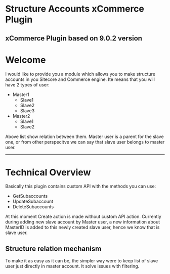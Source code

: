 ﻿# Structure Accounts xCommerce Plugin


## xCommerce Plugin based on 9.0.2 version

# Welcome 

I would like to provide you a module which allows you to make structure accounts in you Sitecore and Commerce engine. 
Ite means that you will have 2 types of user:
- Master1
  - Slave1
  - Slave2
  - Slave3
- Master2
  - Slave1
  - Slave2

Above list show relation between them. Master user is a parent for the slave one, or from other perspecitve we can say that slave user belongs to master user.

----------

# Technical Overview

Basically this plugin contains custom API with the methods you can use:

- GetSubaccounts
- UpdateSubaccount
- DeleteSubaccounts

At this moment Create action is made without custom API action. Currently during adding new slave account by Master user, a new information about MasterID is added to this newly created slave user, hence we know that is slave user.

## Structure relation mechanism

To make it as easy as it can be, the simpler way were to keep list of slave user just directly in master account. It solve issues with filtering.
